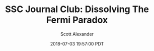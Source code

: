 ---
layout: podcast
title: "SSC Journal Club: Dissolving The Fermi Paradox"
author: Scott Alexander
description: https://slatestarcodex.com/2018/07/03/ssc-journal-club-dissolving-the-fermi-paradox/
date: 2018-07-03 19:57:00 PDT
length: 781954
duration: 195
guid: ssc-journal-club-dissolving-the-fermi-paradox
---